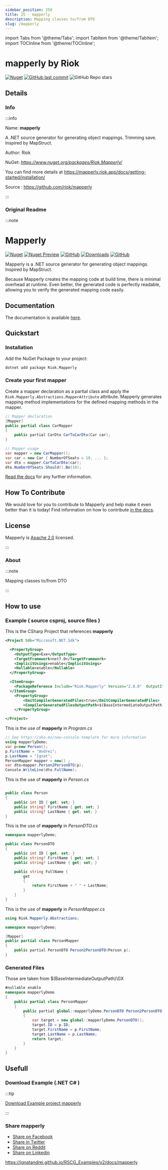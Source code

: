 ```yaml
---
sidebar_position: 250
title: 25 - mapperly
description: Mapping classes to/from DTO
slug: /mapperly
---
```

import Tabs from '@theme/Tabs';
import TabItem from '@theme/TabItem';
import TOCInline from '@theme/TOCInline';

# mapperly  by Riok


<TOCInline toc={toc} />

[![Nuget](https://img.shields.io/nuget/dt/Riok.Mapperly?label=Riok.Mapperly)](https://www.nuget.org/packages/Riok.Mapperly/)
[![GitHub last commit](https://img.shields.io/github/last-commit/riok/mapperly?label=updated)](https://github.com/riok/mapperly)
![GitHub Repo stars](https://img.shields.io/github/stars/riok/mapperly?style=social)

## Details

### Info
:::info

Name: **mapperly**

A .NET source generator for generating object mappings.
      Trimming save.
      Inspired by MapStruct.

Author: Riok

NuGet: 
*https://www.nuget.org/packages/Riok.Mapperly/*   


You can find more details at https://mapperly.riok.app/docs/getting-started/installation/

Source : https://github.com/riok/mapperly

:::

### Original Readme
:::note

# Mapperly

[![Nuget](https://img.shields.io/nuget/v/Riok.Mapperly?style=flat-square)](https://www.nuget.org/packages/Riok.Mapperly/)
[![Nuget Preview](https://img.shields.io/nuget/vpre/Riok.Mapperly?style=flat-square&label=nuget%20preview)](https://www.nuget.org/packages/Riok.Mapperly/)
[![GitHub](https://img.shields.io/github/license/riok/mapperly?style=flat-square)](https://github.com/riok/mapperly/blob/main/LICENSE)
[![Downloads](https://img.shields.io/nuget/dt/riok.mapperly?style=flat-square)](https://www.nuget.org/packages/Riok.Mapperly/)
[![GitHub](https://img.shields.io/badge/-source-181717.svg?logo=GitHub)](https://github.com/riok/mapperly)

Mapperly is a .NET source generator for generating object mappings. Inspired by MapStruct.

Because Mapperly creates the mapping code at build time, there is minimal overhead at runtime.
Even better, the generated code is perfectly readable, allowing you to verify the generated mapping code easily.

## Documentation

The documentation is available [here](https://mapperly.riok.app/docs/getting-started/installation).

## Quickstart

### Installation

Add the NuGet Package to your project:
```bash
dotnet add package Riok.Mapperly
```

### Create your first mapper

Create a mapper declaration as a partial class
and apply the `Riok.Mapperly.Abstractions.MapperAttribute` attribute.
Mapperly generates mapping method implementations for the defined mapping methods in the mapper.

```c#
// Mapper declaration
[Mapper]
public partial class CarMapper
{
    public partial CarDto CarToCarDto(Car car);
}

// Mapper usage
var mapper = new CarMapper();
var car = new Car { NumberOfSeats = 10, ... };
var dto = mapper.CarToCarDto(car);
dto.NumberOfSeats.Should().Be(10);
```

[Read the docs](https://mapperly.riok.app/docs/getting-started/installation) for any further information.

## How To Contribute

We would love for you to contribute to Mapperly and help make it even better than it is today!
Find information on how to contribute [in the docs](https://mapperly.riok.app/docs/contributing/).

## License

Mapperly is [Apache 2.0](https://github.com/riok/mapperly/blob/main/LICENSE) licensed.


:::

### About
:::note

Mapping classes to/from DTO


:::

## How to use

### Example ( source csproj, source files )

<Tabs>

<TabItem value="csproj" label="CSharp Project">

This is the CSharp Project that references **mapperly**
```xml showLineNumbers {11}
<Project Sdk="Microsoft.NET.Sdk">

  <PropertyGroup>
    <OutputType>Exe</OutputType>
    <TargetFramework>net7.0</TargetFramework>
    <ImplicitUsings>enable</ImplicitUsings>
    <Nullable>enable</Nullable>
  </PropertyGroup>

  <ItemGroup>
    <PackageReference Include="Riok.Mapperly" Version="2.8.0"  OutputItemType="Analyzer" ReferenceOutputAssembly="false" />
  </ItemGroup>
	<PropertyGroup>
		<EmitCompilerGeneratedFiles>true</EmitCompilerGeneratedFiles>
		<CompilerGeneratedFilesOutputPath>$(BaseIntermediateOutputPath)\GX</CompilerGeneratedFilesOutputPath>
	</PropertyGroup>

</Project>

```

</TabItem>

  <TabItem value="C:\gth\RSCG_Examples\v2\rscg_examples\mapperly\src\mapperlyDemo\Program.cs" label="Program.cs" >

  This is the use of **mapperly** in *Program.cs*

```csharp showLineNumbers 
// See https://aka.ms/new-console-template for more information
using mapperlyDemo;
var p=new Person();
p.FirstName = "Andrei";
p.LastName = "Ignat";
PersonMapper mapper = new() ;
var dto=mapper.Person2PersonDTO(p);
Console.WriteLine(dto.FullName);

```
  </TabItem>

  <TabItem value="C:\gth\RSCG_Examples\v2\rscg_examples\mapperly\src\mapperlyDemo\Person.cs" label="Person.cs" >

  This is the use of **mapperly** in *Person.cs*

```csharp showLineNumbers 

public class Person
{
    public int ID { get; set; }
    public string? FirstName { get; set; }
    public string? LastName { get; set; }
}


```
  </TabItem>

  <TabItem value="C:\gth\RSCG_Examples\v2\rscg_examples\mapperly\src\mapperlyDemo\PersonDTO.cs" label="PersonDTO.cs" >

  This is the use of **mapperly** in *PersonDTO.cs*

```csharp showLineNumbers 
namespace mapperlyDemo;

public class PersonDTO
{
    public int ID { get; set; }
    public string? FirstName { get; set; }
    public string? LastName { get; set; }

    public string FullName { 
        get
        {
            return FirstName + " " + LastName;
        }
    }
}

```
  </TabItem>

  <TabItem value="C:\gth\RSCG_Examples\v2\rscg_examples\mapperly\src\mapperlyDemo\PersonMapper.cs" label="PersonMapper.cs" >

  This is the use of **mapperly** in *PersonMapper.cs*

```csharp showLineNumbers 
using Riok.Mapperly.Abstractions;

namespace mapperlyDemo;

[Mapper]
public partial class PersonMapper
{
    public partial PersonDTO Person2PersonDTO(Person p);
}
```
  </TabItem>

</Tabs>

### Generated Files

Those are taken from $(BaseIntermediateOutputPath)\GX

<Tabs>


<TabItem value="C:\gth\RSCG_Examples\v2\rscg_examples\mapperly\src\mapperlyDemo\obj\GX\Riok.Mapperly\Riok.Mapperly.MapperGenerator\PersonMapper.g.cs" label="PersonMapper.g.cs" >


```csharp showLineNumbers 
#nullable enable
namespace mapperlyDemo
{
    public partial class PersonMapper
    {
        public partial global::mapperlyDemo.PersonDTO Person2PersonDTO(global::Person p)
        {
            var target = new global::mapperlyDemo.PersonDTO();
            target.ID = p.ID;
            target.FirstName = p.FirstName;
            target.LastName = p.LastName;
            return target;
        }
    }
}
```

  </TabItem>


</Tabs>

## Usefull

### Download Example (.NET  C# )

:::tip

[Download Example project mapperly ](/sources/mapperly.zip)

:::


### Share mapperly 

<ul>
  <li><a href="https://www.facebook.com/sharer/sharer.php?u=https%3A%2F%2Fignatandrei.github.io%2FRSCG_Examples%2Fv2%2Fdocs%2Fmapperly&quote=mapperly" title="Share on Facebook" target="_blank">Share on Facebook</a></li>
  <li><a href="https://twitter.com/intent/tweet?source=https%3A%2F%2Fignatandrei.github.io%2FRSCG_Examples%2Fv2%2Fdocs%2Fmapperly&text=mapperly:%20https%3A%2F%2Fignatandrei.github.io%2FRSCG_Examples%2Fv2%2Fdocs%2Fmapperly" target="_blank" title="Tweet">Share in Twitter</a></li>
  <li><a href="http://www.reddit.com/submit?url=https%3A%2F%2Fignatandrei.github.io%2FRSCG_Examples%2Fv2%2Fdocs%2Fmapperly&title=mapperly" target="_blank" title="Submit to Reddit">Share on Reddit</a></li>
  <li><a href="http://www.linkedin.com/shareArticle?mini=true&url=https%3A%2F%2Fignatandrei.github.io%2FRSCG_Examples%2Fv2%2Fdocs%2Fmapperly&title=mapperly&summary=&source=https%3A%2F%2Fignatandrei.github.io%2FRSCG_Examples%2Fv2%2Fdocs%2Fmapperly" target="_blank" title="Share on LinkedIn">Share on Linkedin</a></li>
</ul>

https://ignatandrei.github.io/RSCG_Examples/v2/docs/mapperly
